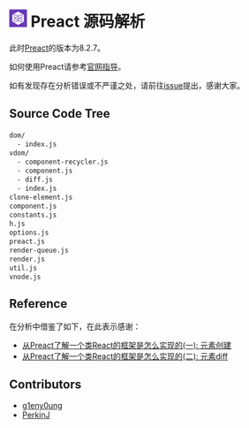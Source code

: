 # <img src="preact-icon.png" width="32" height="32" /> Preact 源码解析

此时[Preact](https://github.com/developit/preact)的版本为8.2.7。

如何使用Preact请参考[官网指导](https://preactjs.com/guide/getting-started)。

如有发现存在分析错误或不严谨之处，请前往[issue](https://github.com/sinkmind/preact-analysis/issues)提出，感谢大家。

## Source Code Tree

```
dom/
  - index.js
vdom/
  - component-recycler.js
  - component.js
  - diff.js
  - index.js
clone-element.js
component.js
constants.js
h.js
options.js
preact.js
render-queue.js
render.js
util.js
vnode.js
```

## Reference

在分析中借鉴了如下，在此表示感谢：
* [从Preact了解一个类React的框架是怎么实现的(一): 元素创建](https://juejin.im/post/59b69b6e5188257e6b6d7bfc)
* [从Preact了解一个类React的框架是怎么实现的(二): 元素diff](https://juejin.im/post/59c76e515188254f584132af)

## Contributors

- [g1eny0ung](https://github.com/g1eny0ung)
- [PerkinJ](https://github.com/PerkinJ)
